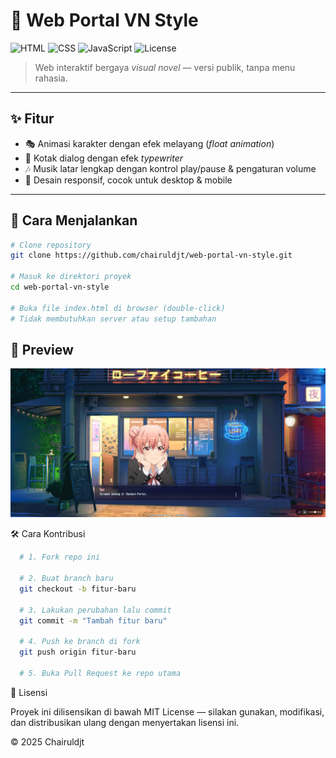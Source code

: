 # 🌸 Web Portal VN Style

![HTML](https://img.shields.io/badge/HTML-5-orange?logo=html5&logoColor=white)
![CSS](https://img.shields.io/badge/CSS-3-blue?logo=css3&logoColor=white)
![JavaScript](https://img.shields.io/badge/JavaScript-ES6-yellow?logo=javascript&logoColor=black)
![License](https://img.shields.io/badge/License-MIT-green)

> Web interaktif bergaya *visual novel* — versi publik, tanpa menu rahasia.

---

## ✨ Fitur

- 🎭 Animasi karakter dengan efek melayang (*float animation*)  
- 💬 Kotak dialog dengan efek *typewriter*  
- 🎶 Musik latar lengkap dengan kontrol play/pause & pengaturan volume  
- 📱 Desain responsif, cocok untuk desktop & mobile  

---

## 🚀 Cara Menjalankan

  ```bash
  # Clone repository
  git clone https://github.com/chairuldjt/web-portal-vn-style.git
  
  # Masuk ke direktori proyek
  cd web-portal-vn-style
  
  # Buka file index.html di browser (double-click)
  # Tidak membutuhkan server atau setup tambahan
```
## 📸 Preview
![Preview](preview.png)

🛠️ Cara Kontribusi
  ```bash
    # 1. Fork repo ini
    
    # 2. Buat branch baru
    git checkout -b fitur-baru
    
    # 3. Lakukan perubahan lalu commit
    git commit -m "Tambah fitur baru"
    
    # 4. Push ke branch di fork
    git push origin fitur-baru
    
    # 5. Buka Pull Request ke repo utama
```
📜 Lisensi

Proyek ini dilisensikan di bawah MIT License — silakan gunakan, modifikasi, dan distribusikan ulang dengan menyertakan lisensi ini.

© 2025 Chairuldjt
